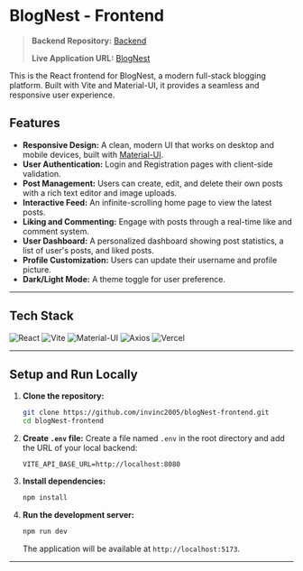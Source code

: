 # BlogNest - Frontend 
> **Backend Repository:** [Backend](https://github.com/invinc2005/blogNest-backend)
>
> **Live Application URL:** [BlogNest](https://blog-nesttest.vercel.app/)


This is the React frontend for BlogNest, a modern full-stack blogging platform. Built with Vite and Material-UI, it provides a seamless and responsive user experience.

## Features

- **Responsive Design:** A clean, modern UI that works on desktop and mobile devices, built with [Material-UI](https://mui.com/).
- **User Authentication:** Login and Registration pages with client-side validation.
- **Post Management:** Users can create, edit, and delete their own posts with a rich text editor and image uploads.
- **Interactive Feed:** An infinite-scrolling home page to view the latest posts.
- **Liking and Commenting:** Engage with posts through a real-time like and comment system.
- **User Dashboard:** A personalized dashboard showing post statistics, a list of user's posts, and liked posts.
- **Profile Customization:** Users can update their username and profile picture.
- **Dark/Light Mode:** A theme toggle for user preference.

---

## Tech Stack

![React](https://img.shields.io/badge/react-%2320232a.svg?style=for-the-badge&logo=react&logoColor=%2361DAFB)
![Vite](https://img.shields.io/badge/vite-%23646CFF.svg?style=for-the-badge&logo=vite&logoColor=white)
![Material-UI](https://img.shields.io/badge/Material--UI-007FFF?style=for-the-badge&logo=mui&logoColor=white)
![Axios](https://img.shields.io/badge/axios-671ddf?style=for-the-badge&logo=axios&logoColor=white)
![Vercel](https://img.shields.io/badge/vercel-%23000000.svg?style=for-the-badge&logo=vercel&logoColor=white)

---

## Setup and Run Locally

1.  **Clone the repository:**
    ```bash
    git clone https://github.com/invinc2005/blogNest-frontend.git
    cd blogNest-frontend
    ```

2.  **Create `.env` file:**
    Create a file named `.env` in the root directory and add the URL of your local backend:
    ```
    VITE_API_BASE_URL=http://localhost:8080
    ```

3.  **Install dependencies:**
    ```bash
    npm install
    ```

4.  **Run the development server:**
    ```bash
    npm run dev
    ```
    The application will be available at `http://localhost:5173`.

---
